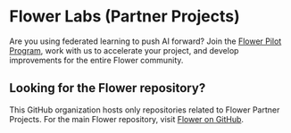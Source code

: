 # Flower Labs (Partner Projects)

Are you using federated learning to push AI forward? Join the [Flower Pilot Program](https://flower.ai/pilot/), work with us to accelerate your project, and develop improvements for the entire Flower community.

## Looking for the Flower repository?

This GitHub organization hosts only repositories related to Flower Partner Projects. For the main Flower repository, visit [Flower on GitHub](https://github.com/adap/flower).
